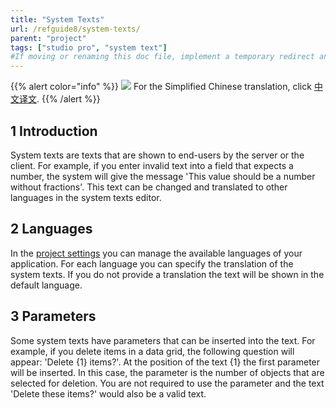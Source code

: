 ```yaml
---
title: "System Texts"
url: /refguide8/system-texts/
parent: "project"
tags: ["studio pro", "system text"]
#If moving or renaming this doc file, implement a temporary redirect and let the respective team know they should update the URL in the product. See Mapping to Products for more details.
---
```


{{% alert color="info" %}}
<img src="attachments/chinese-translation/china.png" style="display: inline-block; margin: 0" /> For the Simplified Chinese translation, click [中文译文](https://cdn.mendix.tencent-cloud.com/documentation/refguide8/system-texts.pdf).
{{% /alert %}}

## 1 Introduction

System texts are texts that are shown to end-users by the server or the client. For example, if you enter invalid text into a field that expects a number, the system will give the message 'This value should be a number without fractions'. This text can be changed and translated to other languages in the system texts editor.

## 2 Languages

In the [project settings](/refguide8/project-settings/) you can manage the available languages of your application. For each language you can specify the translation of the system texts. If you do not provide a translation the text will be shown in the default language.

## 3 Parameters

Some system texts have parameters that can be inserted into the text. For example, if you delete items in a data grid, the following question will appear: 'Delete {1} items?'. At the position of the text {1} the first parameter will be inserted. In this case, the parameter is the number of objects that are selected for deletion. You are not required to use the parameter and the text 'Delete these items?' would also be a valid text.